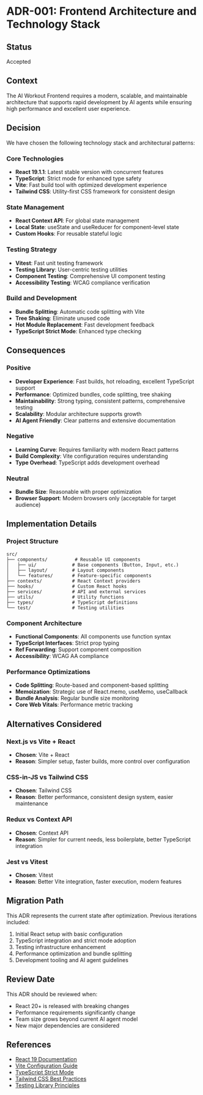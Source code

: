 # ADR-001: Frontend Architecture and Technology Stack

## Status
Accepted

## Context
The AI Workout Frontend requires a modern, scalable, and maintainable architecture that supports rapid development by AI agents while ensuring high performance and excellent user experience.

## Decision
We have chosen the following technology stack and architectural patterns:

### Core Technologies
- **React 19.1.1**: Latest stable version with concurrent features
- **TypeScript**: Strict mode for enhanced type safety
- **Vite**: Fast build tool with optimized development experience
- **Tailwind CSS**: Utility-first CSS framework for consistent design

### State Management
- **React Context API**: For global state management
- **Local State**: useState and useReducer for component-level state
- **Custom Hooks**: For reusable stateful logic

### Testing Strategy
- **Vitest**: Fast unit testing framework
- **Testing Library**: User-centric testing utilities
- **Component Testing**: Comprehensive UI component testing
- **Accessibility Testing**: WCAG compliance verification

### Build and Development
- **Bundle Splitting**: Automatic code splitting with Vite
- **Tree Shaking**: Eliminate unused code
- **Hot Module Replacement**: Fast development feedback
- **TypeScript Strict Mode**: Enhanced type checking

## Consequences

### Positive
- **Developer Experience**: Fast builds, hot reloading, excellent TypeScript support
- **Performance**: Optimized bundles, code splitting, tree shaking
- **Maintainability**: Strong typing, consistent patterns, comprehensive testing
- **Scalability**: Modular architecture supports growth
- **AI Agent Friendly**: Clear patterns and extensive documentation

### Negative
- **Learning Curve**: Requires familiarity with modern React patterns
- **Build Complexity**: Vite configuration requires understanding
- **Type Overhead**: TypeScript adds development overhead

### Neutral
- **Bundle Size**: Reasonable with proper optimization
- **Browser Support**: Modern browsers only (acceptable for target audience)

## Implementation Details

### Project Structure
```
src/
├── components/          # Reusable UI components
│   ├── ui/             # Base components (Button, Input, etc.)
│   ├── layout/         # Layout components
│   └── features/       # Feature-specific components
├── contexts/           # React Context providers
├── hooks/              # Custom React hooks
├── services/           # API and external services
├── utils/              # Utility functions
├── types/              # TypeScript definitions
└── test/               # Testing utilities
```

### Component Architecture
- **Functional Components**: All components use function syntax
- **TypeScript Interfaces**: Strict prop typing
- **Ref Forwarding**: Support component composition
- **Accessibility**: WCAG AA compliance

### Performance Optimizations
- **Code Splitting**: Route-based and component-based splitting
- **Memoization**: Strategic use of React.memo, useMemo, useCallback
- **Bundle Analysis**: Regular bundle size monitoring
- **Core Web Vitals**: Performance metric tracking

## Alternatives Considered

### Next.js vs Vite + React
- **Chosen**: Vite + React
- **Reason**: Simpler setup, faster builds, more control over configuration

### CSS-in-JS vs Tailwind CSS
- **Chosen**: Tailwind CSS
- **Reason**: Better performance, consistent design system, easier maintenance

### Redux vs Context API
- **Chosen**: Context API
- **Reason**: Simpler for current needs, less boilerplate, better TypeScript integration

### Jest vs Vitest
- **Chosen**: Vitest
- **Reason**: Better Vite integration, faster execution, modern features

## Migration Path
This ADR represents the current state after optimization. Previous iterations included:
1. Initial React setup with basic configuration
2. TypeScript integration and strict mode adoption
3. Testing infrastructure enhancement
4. Performance optimization and bundle splitting
5. Development tooling and AI agent guidelines

## Review Date
This ADR should be reviewed when:
- React 20+ is released with breaking changes
- Performance requirements significantly change
- Team size grows beyond current AI agent model
- New major dependencies are considered

## References
- [React 19 Documentation](https://react.dev/)
- [Vite Configuration Guide](https://vitejs.dev/config/)
- [TypeScript Strict Mode](https://www.typescriptlang.org/tsconfig#strict)
- [Tailwind CSS Best Practices](https://tailwindcss.com/docs/reusing-styles)
- [Testing Library Principles](https://testing-library.com/docs/guiding-principles/)
